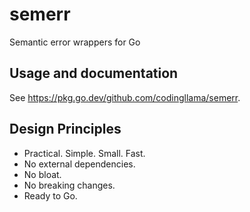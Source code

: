 # semerr

Semantic error wrappers for Go

## Usage and documentation

See https://pkg.go.dev/github.com/codingllama/semerr.

## Design Principles

* Practical. Simple. Small. Fast.
* No external dependencies.
* No bloat.
* No breaking changes.
* Ready to Go.
